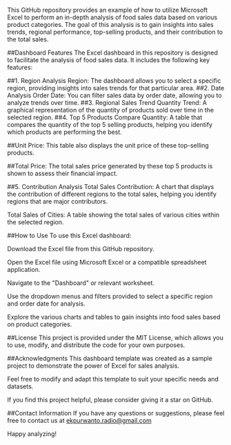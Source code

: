 This GitHub repository provides an example of how to utilize Microsoft Excel to perform an in-depth analysis of food sales data based on various product categories. The goal of this analysis is to gain insights into sales trends, regional performance, top-selling products, and their contribution to the total sales.

##Dashboard Features
The Excel dashboard in this repository is designed to facilitate the analysis of food sales data. It includes the following key features:

##1. Region Analysis
Region: The dashboard allows you to select a specific region, providing insights into sales trends for that particular area.
##2. Date Analysis
Order Date: You can filter sales data by order date, allowing you to analyze trends over time.
##3. Regional Sales Trend
Quantity Trend: A graphical representation of the quantity of products sold over time in the selected region.
##4. Top 5 Products
Compare Quantity: A table that compares the quantity of the top 5 selling products, helping you identify which products are performing the best.

##Unit Price: This table also displays the unit price of these top-selling products.

##Total Price: The total sales price generated by these top 5 products is shown to assess their financial impact.

##5. Contribution Analysis
Total Sales Contribution: A chart that displays the contribution of different regions to the total sales, helping you identify regions that are major contributors.

Total Sales of Cities: A table showing the total sales of various cities within the selected region.

##How to Use
To use this Excel dashboard:

Download the Excel file from this GitHub repository.

Open the Excel file using Microsoft Excel or a compatible spreadsheet application.

Navigate to the "Dashboard" or relevant worksheet.

Use the dropdown menus and filters provided to select a specific region and order date for analysis.

Explore the various charts and tables to gain insights into food sales based on product categories.

##License
This project is provided under the MIT License, which allows you to use, modify, and distribute the code for your own purposes.

##Acknowledgments
This dashboard template was created as a sample project to demonstrate the power of Excel for sales analysis.

Feel free to modify and adapt this template to suit your specific needs and datasets.

If you find this project helpful, please consider giving it a star on GitHub.


##Contact Information
If you have any questions or suggestions, please feel free to contact us at ekpurwanto.radio@gmail.com

Happy analyzing!
